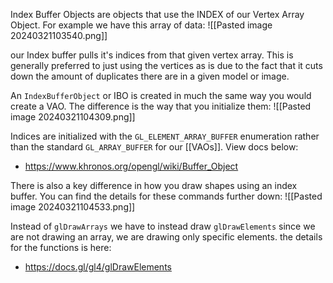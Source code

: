 Index Buffer Objects are objects that use the INDEX of our Vertex Array Object. For example we have this array of data:
![[Pasted image 20240321103540.png]]

our Index buffer pulls it's indices from that given vertex array. This is generally preferred to just using the vertices as is due to the fact that it cuts down the amount of duplicates there are in a given model or image.

An `IndexBufferObject` or IBO is created in much the same way you would create a VAO. The difference is the way that you initialize them:
![[Pasted image 20240321104309.png]]

Indices are initialized with the `GL_ELEMENT_ARRAY_BUFFER` enumeration rather than the standard `GL_ARRAY_BUFFER` for our [[VAOs]]. View docs below:
* https://www.khronos.org/opengl/wiki/Buffer_Object

There is also a key difference in how you draw shapes using an index buffer. You can find the details for these commands further down:
![[Pasted image 20240321104533.png]]

Instead of `glDrawArrays` we have to instead draw `glDrawElements` since we are not drawing an array, we are drawing only specific elements. the details for the functions is here:
* https://docs.gl/gl4/glDrawElements
